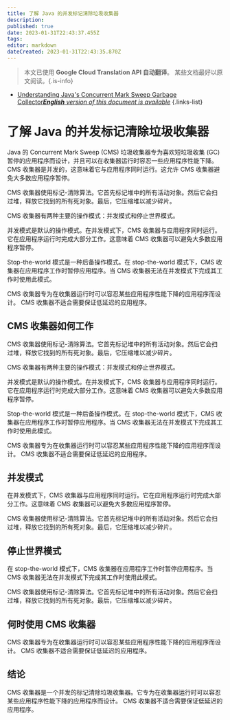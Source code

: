 ```yaml
---
title: 了解 Java 的并发标记清除垃圾收集器
description: 
published: true
date: 2023-01-31T22:43:37.455Z
tags: 
editor: markdown
dateCreated: 2023-01-31T22:43:35.870Z
---
```


> 本文已使用 **Google Cloud Translation API 自动翻译**。
某些文档最好以原文阅读。{.is-info}

- [Understanding Java's Concurrent Mark Sweep Garbage Collector***English** version of this document is available*](/en/Knowledge-base/Java/understanding-java-s-concurrent-mark-sweep-garbage-collector)
{.links-list}



# 了解 Java 的并发标记清除垃圾收集器

Java 的 Concurrent Mark Sweep (CMS) 垃圾收集器专为喜欢短垃圾收集 (GC) 暂停的应用程序而设计，并且可以在收集器运行时容忍一些应用程序性能下降。 CMS 收集器是并发的，这意味着它与应用程序同时运行。这允许 CMS 收集器避免大多数应用程序暂停。

CMS 收集器使用标记-清除算法。它首先标记堆中的所有活动对象。然后它会扫过堆，释放它找到的所有死对象。最后，它压缩堆以减少碎片。

CMS 收集器有两种主要的操作模式：并发模式和停止世界模式。

并发模式是默认的操作模式。在并发模式下，CMS 收集器与应用程序同时运行。它在应用程序运行时完成大部分工作。这意味着 CMS 收集器可以避免大多数应用程序暂停。

Stop-the-world 模式是一种后备操作模式。在 stop-the-world 模式下，CMS 收集器在应用程序工作时暂停应用程序。当 CMS 收集器无法在并发模式下完成其工作时使用此模式。

CMS 收集器专为在收集器运行时可以容忍某些应用程序性能下降的应用程序而设计。 CMS 收集器不适合需要保证低延迟的应用程序。

## CMS 收集器如何工作

CMS 收集器使用标记-清除算法。它首先标记堆中的所有活动对象。然后它会扫过堆，释放它找到的所有死对象。最后，它压缩堆以减少碎片。

CMS 收集器有两种主要的操作模式：并发模式和停止世界模式。

并发模式是默认的操作模式。在并发模式下，CMS 收集器与应用程序同时运行。它在应用程序运行时完成大部分工作。这意味着 CMS 收集器可以避免大多数应用程序暂停。

Stop-the-world 模式是一种后备操作模式。在 stop-the-world 模式下，CMS 收集器在应用程序工作时暂停应用程序。当 CMS 收集器无法在并发模式下完成其工作时使用此模式。

CMS 收集器专为在收集器运行时可以容忍某些应用程序性能下降的应用程序而设计。 CMS 收集器不适合需要保证低延迟的应用程序。

## 并发模式

在并发模式下，CMS 收集器与应用程序同时运行。它在应用程序运行时完成大部分工作。这意味着 CMS 收集器可以避免大多数应用程序暂停。

CMS 收集器使用标记-清除算法。它首先标记堆中的所有活动对象。然后它会扫过堆，释放它找到的所有死对象。最后，它压缩堆以减少碎片。

## 停止世界模式

在 stop-the-world 模式下，CMS 收集器在应用程序工作时暂停应用程序。当 CMS 收集器无法在并发模式下完成其工作时使用此模式。

CMS 收集器使用标记-清除算法。它首先标记堆中的所有活动对象。然后它会扫过堆，释放它找到的所有死对象。最后，它压缩堆以减少碎片。

## 何时使用 CMS 收集器

CMS 收集器专为在收集器运行时可以容忍某些应用程序性能下降的应用程序而设计。 CMS 收集器不适合需要保证低延迟的应用程序。

## 结论

CMS 收集器是一个并发的标记清除垃圾收集器。它专为在收集器运行时可以容忍某些应用程序性能下降的应用程序而设计。 CMS 收集器不适合需要保证低延迟的应用程序。